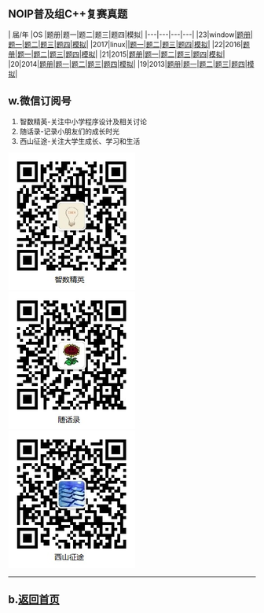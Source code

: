## NOIP普及组C++复赛真题

| 届/年 |OS |题册|题一|题二|题三|题四|模拟|
|---|---|---|---|
|23|window|[题册](2017/junior-rep-23-2017-C++.pdf)|[题一](2017/score.rar)|[题二](2017/librarian.rar)|[题三](2017/chess.rar)|[题四](2017/jump.rar)|[模拟](2017/junior-rep-23-2017-C++.rar)|
|2017|linux||[题一](2017/score.tar.gz)|[题二](2017/librarian.tar.gz)|[题三](2017/chess.tar.gz)|[题四](2017/jump.tar.gz)|[模拟](2017/junior-rep-23-2017-C++.tar.gz)|
|22|2016|[题册](2016/junior-rep-22-2016-C++.pdf)|[题一](2016/pencil.rar)|[题二](2016/date.rar)|[题三](2016/port.rar)|[题四](2016/magic.rar)|[模拟](2016/junior-rep-22-2016-C++.rar)|
|21|2015|[题册](2015/junior-rep-21-2015-C++.pdf)|[题一](2015/coin.rar)|[题二](2015/mine.rar)|[题三](2015/sum.rar)|[题四](2015/salesman.rar)|[模拟](2015/junior-rep-21-2015-C++.rar)|
|20|2014|[题册](2014/junior-rep-20-2014-C++.pdf)|[题一](2014/count.rar)|[题二](2014/ratio.rar)|[题三](2014/matrix.rar)|[题四](2014/submatrix.rar)|[模拟](2014/junior-rep-20-2014-C++.rar)|
|19|2013|[题册](2013/junior-rep-19-2013-C++.pdf)|[题一](2013/count.rar)|[题二](2013/expr.rar)|[题三](2013/number.rar)|[题四](2013/level.rar)|[模拟](2013/junior-rep-19-2013-C++.rar)|

<!--
|18|2012|[题册](2013/junior-rep-19-2013-C++.pdf)|[题一](2013/count.rar)|[题二](2013/expr.rar)|[题三](2013/number.rar)|[题四](2013/level.rar)|[模拟](2013/junior-rep-19-2013-C++.rar)|
|17|2011|[题册](2013/junior-rep-19-2013-C++.pdf)|[题一](2013/count.rar)|[题二](2013/expr.rar)|[题三](2013/number.rar)|[题四](2013/level.rar)|[模拟](2013/junior-rep-19-2013-C++.rar)|
|16|2010|[题册](2013/junior-rep-19-2013-C++.pdf)|[题一](2013/count.rar)|[题二](2013/expr.rar)|[题三](2013/number.rar)|[题四](2013/level.rar)|[模拟](2013/junior-rep-19-2013-C++.rar)|
|15|2009|[题册](2013/junior-rep-19-2013-C++.pdf)|[题一](2013/count.rar)|[题二](2013/expr.rar)|[题三](2013/number.rar)|[题四](2013/level.rar)|[模拟](2013/junior-rep-19-2013-C++.rar)|
|14|2008|[题册](2013/junior-rep-19-2013-C++.pdf)|[题一](2013/count.rar)|[题二](2013/expr.rar)|[题三](2013/number.rar)|[题四](2013/level.rar)|[模拟](2013/junior-rep-19-2013-C++.rar)|
-->

## w.微信订阅号

1. 智数精英-关注中小学程序设计及相关讨论
2. 随话录-记录小朋友们的成长时光
2. 西山征途-关注大学生成长、学习和生活

![欢迎关注“智数精英”订阅号](../../assets/me/img/idea8.jpg)
![欢迎关注“随话录”订阅号](../../assets/me/img/shl8.jpg)
![欢迎关注“西山征途”订阅号](../../assets/me/img/xszt8.jpg)

----------

## b.[返回首页](../../)
